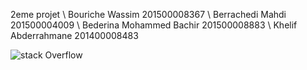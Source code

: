2eme projet \ 
Bouriche Wassim 201500008367 \ Berrachedi Mahdi 201500004009 \ Bederina Mohammed Bachir 201500008883 \ Khelif Abderrahmane 201400008483

![stack Overflow](http://lmsotfy.com/so.png)
